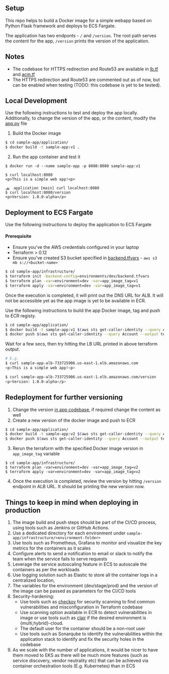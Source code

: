 ## Setup
This repo helps to build a Docker image for a simple webapp based on Python Flask framework and deploys to ECS Fargate.

The application has two endponts - `/` and `/version`.
The root path serves the content for the app, `/version` prints the version of the application.

## Notes
* The codebase for HTTPS redirection and Route53 are available in [lb.tf](https://github.com/sbuvaneshkumar/sample-app/blob/main/infrastructure/modules/network/lb.tf#L46) and [acm.tf](https://github.com/sbuvaneshkumar/sample-app/blob/main/infrastructure/modules/network/acm.tf) 
* The HTTPS redirection and Route53 are commented out as of now, but can be enabled when testing (TODO: this codebase is yet to be tested).

## Local Development
Use the following instructions to test and deploy the app locally. Additionally, to change the version of the app, or the content, modify the [app.py](https://github.com/sbuvaneshkumar/sample-app/blob/main/application/app.py) file 
1. Build the Docker image
```bash
$ cd sample-app/application/
$ docker build -t sample-app:v1 .
```
2. Run the app container and test it 
```
$ docker run -d --name sample-app -p 8080:8080 sample-app:v1

$ curl localhost:8080
<p>This is a simple web app!<p>
                                                                                                                                                அ  application [main] curl localhost:8080        
$ curl localhost:8080/version
<p>Version: 1.0.0-alpha</p>
```
## Deployment to ECS Fargate
Use the following instructions to deploy the application to ECS Fargate
#### Prerequisite
* Ensure you've the AWS credentials configured in your laptop
* Terraform > 0.12
* Ensure you've created S3 bucket specified in [backend.tfvars](https://github.com/sbuvaneshkumar/sample-app/blob/main/infrastructure/environments/dev/backend.tfvars#L1) - `aws s3 mb s://<bucket-name>`
```bash
$ cd sample-app/infrastructure/
$ terraform init -backend-config=environments/dev/backend.tfvars
$ terraform plan -var=environment=dev -var=app_image_tag=v1 
$ terraform apply -var=environment=dev -var=app_image_tag=v1
```
Once the execution is completed, it will print out the DNS URL for ALB.
It will not be accessible yet as the app image is yet to be available in ECR.

Use the following instructions to build the app Docker image, tag and push to ECR registy.
```bash
$ cd sample-app/application/
$ docker build -t sample-app:v1 $(aws sts get-caller-identity --query Account --output text).dkr.ecr.us-east-1.amazonaws.com/sample-app:v1
$ docker push $(aws sts get-caller-identity --query Account --output text).dkr.ecr.us-east-1.amazonaws.com/sample-app:v1
```
Wait for a few secs, then try hitting the LB URL printed in above terraform output.
```bash
# E.g.
$ curl sample-app-alb-733725906.us-east-1.elb.amazonaws.com
<p>This is a simple web app!<p>

$ curl sample-app-alb-733725906.us-east-1.elb.amazonaws.com/version
<p>Version: 1.0.0-alpha</p>
```

## Redeployment for further versioning
1. Change the version [in app codebase](https://github.com/sbuvaneshkumar/sample-app/blob/main/application/app.py#L11), if required change the content as well
2. Create a new version of the docker image and push to ECR
```bash
$ cd sample-app/application/
$ docker build -t sample-app:v2 $(aws sts get-caller-identity --query Account --output text).dkr.ecr.us-east-1.amazonaws.com/sample-app:v2
$ docker push $(aws sts get-caller-identity --query Account --output text).dkr.ecr.us-east-1.amazonaws.com/sample-app:v2
```
3. Rerun the terraform with the specified Docker image version in `app_image_tag` variable
```
$ cd sample-app/infrastructure/
$ terraform plan -var=environment=dev -var=app_image_tag=v2
$ terraform apply -var=environment=dev -var=app_image_tag=v2
```
4. Once the execution is completed, review the version by hitting `/version` endpoint in ALB URL. It should be printing the new version now.
## Things to keep in mind when deploying in production 
1. The image build and push steps should be part of the CI/CD process, using tools such as Jenkins or GitHub Actions.
2. Use a dedicated directory for each environment under `sample-app/infrastructure/<environment-folder>`
3. Use tools such as Prometheus, Grafana to monitor and visualize the key metrics for the containers as it scales
4. Configure alerts to send a notification to email or slack to notify the team when the service fails to serve requests
5. Leverage the service autoscaling feature in ECS to autoscale the containers as per the workloads 
6. Use logging solution such as Elastic to store all the container logs in a centralized location, 
7. The variables for the environment (dev/stage/prod) and the version of the image can be passed as parameters for the CI/CD tools
9. Security-hardening:
    * Use tools such as [checkov](https://github.com/bridgecrewio/checkov) for security scanning to find common vulnerabilities and misconfiguration in Terraform codebase
    * Use scanning option available in ECR to detect vulnerabilities in image or use tools such as [clair](https://quay.github.io/clair/) if the desired environment is {multi,hybrid}-cloud.
    * The default user for the container should be a non-root user
    * Use tools such as Sonarqube to identify the vulnerabilities within the application stack to identify and fix the security holes in the codebase
10. As we scale with the number of applications, it would be nicer to have them moved to EKS as there will be much more features (such as service discovery, vendor neutrality etc) that can be achieved via container orchestration tools (E.g. Kubernetes) than in ECS

